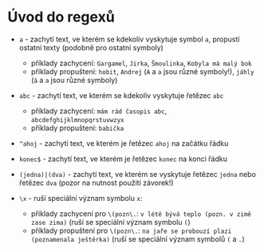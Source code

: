 Úvod do regexů
==============

* `a` - zachytí text, ve kterém se kdekoliv vyskytuje symbol `a`, propustí ostatní texty (podobně pro ostatní symboly)
  * příklady zachycení: `Gargamel`, `Jirka`, `Šmoulinka`, `Kobyla má malý bok`
  * příklady propuštení: `hobit`, `Andrej` (`A` a `a` jsou různé symboly!), `jáhly` (`á` a `a` jsou různé symboly)

* `abc` - zachytí text, ve kterém se kdekoliv vyskytuje řetězec `abc`
  * příklady zachycení: `mám rád časopis abc`, `abcdefghijklmnopqrstuvwzyx`
  * příklady propuštení: `babička`

* `^ahoj` - zachytí text, ve kterém je řetězec `ahoj` na začátku řádku

* `konec$` - zachytí text, ve kterém je řetězec `konec` na konci řádku

* `(jedna)|(dva)` - zachytí text, ve kterém se vyskytuje řetězec `jedna` nebo řetězec `dva` (pozor na nutnost použití závorek!)

* `\x` - ruší speciální význam symbolu `x`:
  * příklady zachycení pro `\(pozn\.`: `v létě bývá teplo (pozn. v zimě zase zima)` (ruší se speciální význam symbolu `(`)
  * příklady propuštení pro `\(pozn\.`: `na jaře se probouzí plazi (poznamenala ještěrka)` (ruší se speciální význam symbolů `(` a `.`)